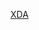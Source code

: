 [XDA](https://forum.xda-developers.com/mi-a2-lite/how-to/guide-flash-gsi-bug-updated-22-07-2019-t3950812)